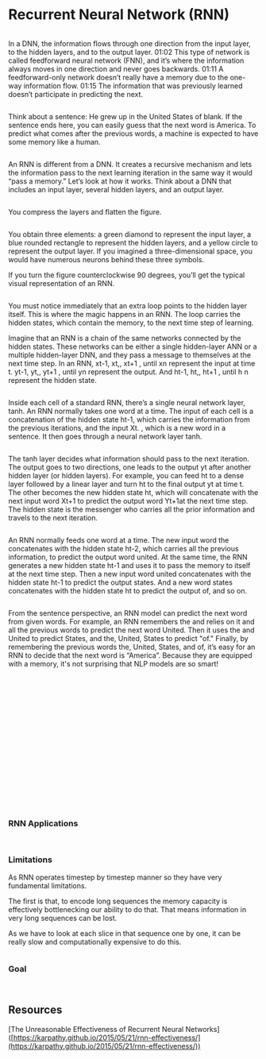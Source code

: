 # Recurrent Neural Network (RNN)

<figure><img src="../../.gitbook/assets/image (18) (1).png" alt=""><figcaption></figcaption></figure>

In a DNN, the information flows through one direction from the input layer, to the hidden layers, and to the output layer. 01:02 This type of network is called feedforward neural network (FNN), and it’s where the information always moves in one direction and never goes backwards. 01:11 A feedforward-only network doesn’t really have a memory due to the one-way information flow. 01:15 The information that was previously learned doesn’t participate in predicting the next.

<figure><img src="../../.gitbook/assets/image (4) (1) (1).png" alt=""><figcaption></figcaption></figure>

Think about a sentence: He grew up in the United States of blank. If the sentence ends here, you can easily guess that the next word is America. To predict what comes after the previous words, a machine is expected to have some memory like a human.

<figure><img src="../../.gitbook/assets/image (5) (1) (1).png" alt=""><figcaption></figcaption></figure>

An RNN is different from a DNN. It creates a recursive mechanism and lets the information pass to the next learning iteration in the same way it would “pass a memory.” Let’s look at how it works. Think about a DNN that includes an input layer, several hidden layers, and an output layer.

<figure><img src="../../.gitbook/assets/image (6) (1) (1).png" alt=""><figcaption></figcaption></figure>

You compress the layers and flatten the figure.

<figure><img src="../../.gitbook/assets/image (7) (1) (1).png" alt=""><figcaption></figcaption></figure>

You obtain three elements: a green diamond to represent the input layer, a blue rounded rectangle to represent the hidden layers, and a yellow circle to represent the output layer. If you imagined a three-dimensional space, you would have numerous neurons behind these three symbols.

If you turn the figure counterclockwise 90 degrees, you’ll get the typical visual representation of an RNN.

<figure><img src="../../.gitbook/assets/image (8) (1) (1).png" alt=""><figcaption></figcaption></figure>

You must notice immediately that an extra loop points to the hidden layer itself. This is where the magic happens in an RNN. The loop carries the hidden states, which contain the memory, to the next time step of learning.

Imagine that an RNN is a chain of the same networks connected by the hidden states. These networks can be either a single hidden-layer ANN or a multiple hidden-layer DNN, and they pass a message to themselves at the next time step. In an RNN, xt-1, xt,, xt+1 , until xn represent the input at time t. yt-1, yt,, yt+1 , until yn represent the output. And ht-1, ht,, ht+1 , until h n represent the hidden state.

<figure><img src="../../.gitbook/assets/image (9) (1) (1).png" alt=""><figcaption></figcaption></figure>

Inside each cell of a standard RNN, there’s a single neural network layer, tanh. An RNN normally takes one word at a time. The input of each cell is a concatenation of the hidden state ht-1, which carries the information from the previous iterations, and the input Xt. , which is a new word in a sentence. It then goes through a neural network layer tanh.

<figure><img src="../../.gitbook/assets/image (43) (1).png" alt=""><figcaption></figcaption></figure>

The tanh layer decides what information should pass to the next iteration. The output goes to two directions, one leads to the output yt after another hidden layer (or hidden layers). For example, you can feed ht to a dense layer followed by a linear layer and turn ht to the final output yt at time t. The other becomes the new hidden state ht, which will concatenate with the next input word Xt+1 to predict the output word Yt+1at the next time step. The hidden state is the messenger who carries all the prior information and travels to the next iteration.

<figure><img src="../../.gitbook/assets/image (44) (1).png" alt=""><figcaption></figcaption></figure>

An RNN normally feeds one word at a time. The new input word the concatenates with the hidden state ht-2, which carries all the previous information, to predict the output word united. At the same time, the RNN generates a new hidden state ht-1 and uses it to pass the memory to itself at the next time step. Then a new input word united concatenates with the hidden state ht-1 to predict the output states. And a new word states concatenates with the hidden state ht to predict the output of, and so on.

<figure><img src="../../.gitbook/assets/image (45) (1).png" alt=""><figcaption></figcaption></figure>

From the sentence perspective, an RNN model can predict the next word from given words. For example, an RNN remembers the and relies on it and all the previous words to predict the next word United. Then it uses the and United to predict States, and the, United, States to predict "of." Finally, by remembering the previous words the, United, States, and of, it’s easy for an RNN to decide that the next word is “America”. Because they are equipped with a memory, it's not surprising that NLP models are so smart!

<figure><img src="../../.gitbook/assets/image (46).png" alt=""><figcaption></figcaption></figure>

<figure><img src="../../.gitbook/assets/image (19) (1).png" alt=""><figcaption></figcaption></figure>

<figure><img src="../../.gitbook/assets/image (20) (1).png" alt=""><figcaption></figcaption></figure>

<figure><img src="../../.gitbook/assets/image (21) (1).png" alt=""><figcaption></figcaption></figure>

<figure><img src="../../.gitbook/assets/image (22) (1).png" alt=""><figcaption></figcaption></figure>

<figure><img src="../../.gitbook/assets/image (23) (1).png" alt=""><figcaption></figcaption></figure>

<figure><img src="../../.gitbook/assets/image (24) (1).png" alt=""><figcaption></figcaption></figure>

<figure><img src="../../.gitbook/assets/image (25) (1).png" alt=""><figcaption></figcaption></figure>

<figure><img src="../../.gitbook/assets/image (26) (1).png" alt=""><figcaption></figcaption></figure>

<figure><img src="../../.gitbook/assets/image (27) (1).png" alt=""><figcaption></figcaption></figure>

<figure><img src="../../.gitbook/assets/image (29) (1).png" alt=""><figcaption></figcaption></figure>

<figure><img src="../../.gitbook/assets/image (30) (1).png" alt=""><figcaption></figcaption></figure>

<figure><img src="../../.gitbook/assets/image (31) (1).png" alt=""><figcaption></figcaption></figure>

<figure><img src="../../.gitbook/assets/image (32) (1).png" alt=""><figcaption></figcaption></figure>

<figure><img src="../../.gitbook/assets/image (33) (1).png" alt=""><figcaption></figcaption></figure>

<figure><img src="../../.gitbook/assets/image (34) (1).png" alt=""><figcaption></figcaption></figure>

<figure><img src="../../.gitbook/assets/image (35) (1).png" alt=""><figcaption></figcaption></figure>

<figure><img src="../../.gitbook/assets/image (36) (1).png" alt=""><figcaption></figcaption></figure>

<figure><img src="../../.gitbook/assets/image (37) (1).png" alt=""><figcaption></figcaption></figure>

<figure><img src="../../.gitbook/assets/image (39) (1).png" alt=""><figcaption></figcaption></figure>

### RNN Applications

<figure><img src="../../.gitbook/assets/image (47).png" alt=""><figcaption></figcaption></figure>

<figure><img src="../../.gitbook/assets/image (48).png" alt=""><figcaption></figcaption></figure>

### Limitations

As RNN operates timestep by timestep manner so they have very fundamental limitations.&#x20;

The first is that, to encode long sequences the memory capacity is effectively bottlenecking our ability to do that. That means information in very long sequences  can be lost.&#x20;

As we have to look at each slice in that sequence one by one, it can be really slow and computationally expensive to do this.&#x20;

<figure><img src="../../.gitbook/assets/image (49).png" alt=""><figcaption></figcaption></figure>

### Goal

<figure><img src="../../.gitbook/assets/image (50).png" alt=""><figcaption></figcaption></figure>

<figure><img src="../../.gitbook/assets/image (51).png" alt=""><figcaption></figcaption></figure>

## Resources

\[The Unreasonable Effectiveness of Recurrent Neural Networks]\([https://karpathy.github.io/2015/05/21/rnn-effectiveness/](https://karpathy.github.io/2015/05/21/rnn-effectiveness/))
